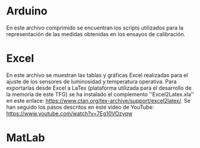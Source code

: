 # Arduino
En este archivo comprimido se encuentran los scripts utilizados para la representación de las medidas obtenidas en los ensayos de calibración.

# Excel
En este archivo se muestran las tablas y gráficas Excel realizadas para el ajuste de los sensores de luminosidad y temperatura operativa. Para exportarlas desde Excel a LaTex (plataforma utilizada para el desarrollo de la memoria de este TFG) se ha instalado el complemento ''Excel2Latex.xla'' en este enlace: https://www.ctan.org/tex-archive/support/excel2latex/.
Se han seguido los pasos descritos en este vídeo de YouTube: https://www.youtube.com/watch?v=7Eg10VOzyqw

# MatLab
